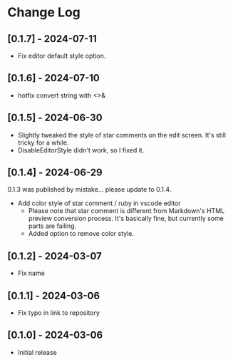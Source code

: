 # Change Log

## [0.1.7] - 2024-07-11

- Fix editor default style option.

## [0.1.6] - 2024-07-10

- hotfix convert string with <>&

## [0.1.5] - 2024-06-30

- Slightly tweaked the style of star comments on the edit screen. It's still tricky for a while.
- DisableEditorStyle didn't work, so I fixed it.

## [0.1.4] - 2024-06-29

0.1.3 was published by mistake... please update to 0.1.4.

- Add color style of star comment / ruby in vscode editor
    - Please note that star comment is different from Markdown's HTML preview conversion process. It's basically fine, but currently some parts are failing.
    - Added option to remove color style.

## [0.1.2] - 2024-03-07

- Fix name

## [0.1.1] - 2024-03-06

- Fix typo in link to repository

## [0.1.0] - 2024-03-06

- Initial release